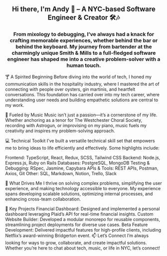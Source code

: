<h2 align="center">Hi there, I'm Andy 👋 – A NYC-based Software Engineer & Creator 🛠️🎶</h2> <h3 align="center"> From mixology to debugging, I’ve always had a knack for crafting memorable experiences, whether behind the bar or behind the keyboard. My journey from bartender at the charmingly unique Smith & Mills to a full-fledged software engineer has shaped me into a creative problem-solver with a human touch. </h3>
🍸 A Spirited Beginning
Before diving into the world of tech, I honed my communication skills in the hospitality industry, where I mastered the art of connecting with people over oysters, gin martinis, and heartfelt conversations. This foundation has carried over into my tech career, where understanding user needs and building empathetic solutions are central to my work.

🎵 Fueled by Music
Music isn’t just a passion—it’s a cornerstone of my life. Whether anchoring as a tenor for The Westchester Choral Society, recording with Astrogun, or improvising on my piano, music fuels my creativity and inspires my problem-solving approach.

💻 Technical Toolkit
I’ve built a versatile technical skill set that empowers me to bring ideas to life efficiently and effectively. Some highlights include:

Frontend: TypeScript, React, Redux, SCSS, Tailwind CSS
Backend: Node.js, Express.js, Ruby on Rails
Databases: PostgreSQL, MongoDB
Testing & Debugging: RSpec, Jasmine, Capybara
APIs & Tools: REST APIs, Postman, Axios, Git
Other: SQL, Markdown, Notion, Trello, Slack

🚀 What Drives Me
I thrive on solving complex problems, simplifying the user experience, and making technology accessible to everyone. My experience spans developing scalable solutions, optimizing internal processes, and enhancing cross-team collaboration.

🌟 Key Projects
Financial Dashboard: Designed and implemented a personal dashboard leveraging Plaid’s API for real-time financial insights.
Custom Website Builder: Developed a modular monorepo for reusable components, streamlining project deployments for diverse use cases.
Beta Feature Development: Delivered impactful features for high-profile clients, including Netflix’s award-winning Bridgerton event.
📫 Let’s Connect
I’m always looking for ways to grow, collaborate, and create impactful solutions. Whether you’re here to chat about tech, music, or life in NYC, let’s connect!
